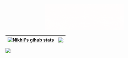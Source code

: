 <p align="center"><img width="50%" src="./assets/tweet.gif" /></a></p>




| <a href="https://github.com/nikhilhuirem/github-readme-stats"><img align="center" src="https://github-readme-stats.vercel.app/api?username=nikhilhuirem&show_icons=true&include_all_commits=true&theme=buefy&hide_border=true" alt="Nikhil's gihub stats" /></a> | <a href="https://github.com/nikhilhuirem/github-readme-stats"><img align="center" src="https://github-readme-stats.vercel.app/api/top-langs/?username=nikhilhuirem&layout=compact&theme=buefy&hide_border=true" /></a> |
| ------------- | ------------- |


<img src="https://activity-graph.herokuapp.com/graph?username=nikhilhuirem&bg_color=0f2d3d&color=1cadfb&line=1cadfb&point=1cadfb&area=true&hide_border=true">


<br />
<br />
